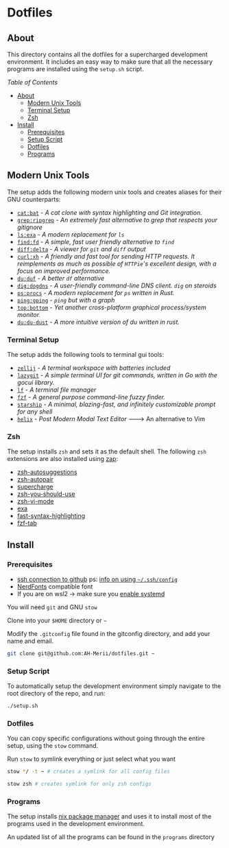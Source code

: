 # Dotfiles
## About
This directory contains all the dotfiles for a supercharged development environment. It includes an easy way to make sure that all the necessary programs are installed using the `setup.sh` script.

*Table of Contents*
- [About](#about)
    - [Modern Unix Tools](#modern-unix-tools)
    - [Terminal Setup](#terminal-setup)
    - [Zsh](#zsh)
- [Install](#install)
    - [Prerequisites](#prerequisites)
    - [Setup Script](#setup-script)
    - [Dotfiles](#dotfiles)
    - [Programs](#programs)

## Modern Unix Tools
The setup adds the following modern unix tools and creates aliases for their GNU counterparts:
* [`cat:bat`](https://github.com/sharkdp/bat) - *A cat clone with syntax highlighting and Git integration.*
* [`grep:ripgrep`](https://github.com/BurntSushi/ripgrep) - *An extremely fast alternative to grep that respects your gitignore*
* [`ls:exa`](https://github.com/ogham/exa) - *A modern replacement for `ls`*
* [`find:fd`](https://github.com/sharkdp/fd) - *A simple, fast user friendly alternative to `find`*
* [`diff:delta`](https://github.com/dandavison/delta) - *A viewer for `git` and `diff` output*
* [`curl:xh`](https://github.com/ducaale/xh) - *A friendly and fast tool for sending HTTP requests. It reimplements as much as possible of `HTTPie`'s excellent design, with a focus on improved performance.*
* [`du:duf`](https://github.com/muesli/duf) - *A better `df` alternative*
* [`dig:dogdns`](https://github.com/ogham/dog) - *A user-friendly command-line DNS client. `dig` on steroids*
* [`ps:procs`](https://github.com/dalance/procs) - *A modern replacement for `ps` written in Rust.*
* [`ping:gping`](https://github.com/orf/gping) - *`ping` but with a graph*
* [`top:bottom`](https://github.com/ClementTsang/bottom) - *Yet another cross-platform graphical process/system monitor.*
* [`du:du-dust`](https://github.com/bootandy/dust) - *A more intuitive version of du written in rust.*

### Terminal Setup
The setup adds the following tools to terminal gui tools:
* [`zellij`](https://github.com/zellij-org/zellij) - *A terminal workspace with batteries included*
* [`lazygit`](https://github.com/jesseduffield/lazygit) - *A simple terminal UI for git commands, written in Go with the gocui library.*
* [`lf`](https://github.com/gokcehan/lf) - *A terminal file manager*
* [`fzf`](https://github.com/junegunn/fzf) - *A general purpose command-line fuzzy finder.*
* [`starship`](https://github.com/starship/starship) - *A minimal, blazing-fast, and infinitely customizable prompt for any shell*
* [`helix`](https://helix-editor.com/) - *Post Modern Modal Text Editor* ---> An alternative to Vim
 
### Zsh
The setup installs `zsh` and sets it as the default shell. The following `zsh` extensions are also installed using [zap](https://github.com/zap-zsh/zap):
* [zsh-autosuggestions](https://github.com/zsh-users/zsh-autosuggestions)
* [zsh-autopair](https://github.com/hlissner/zsh-autopair)
* [supercharge](https://github.com/zap-zsh/supercharge)
* [zsh-you-should-use](https://github.com/MichaelAquilina/zsh-you-should-use)
* [zsh-vi-mode](https://github.com/jeffreytse/zsh-vi-mode)
* [exa](https://github.com/zap-zsh/exa)
* [fast-syntax-highlighting](https://github.com/zdharma-continuum/fast-syntax-highlighting)
* [fzf-tab](https://github.com/Aloxaf/fzf-tab)

## Install
### Prerequisites
* [ssh connection to github](https://docs.github.com/en/authentication/connecting-to-github-with-ssh) ps: [info on using `~/.ssh/config`](https://www.freecodecamp.org/news/how-to-manage-multiple-ssh-keys/) 
* [NerdFonts](https://www.nerdfonts.com/font-downloads) compatible font
* If you are on wsl2 -> make sure you [enable systemd](https://devblogs.microsoft.com/commandline/systemd-support-is-now-available-in-wsl/)


You will need `git` and GNU `stow`

Clone into your `$HOME` directory or `~`

Modify the `.gitconfig` file found in the gitconfig directory, and add your name and email.

```bash
git clone git@github.com:AH-Merii/dotfiles.git ~
```

### Setup Script
To automatically setup the development environment simply navigate to the root directory of the repo, and run: 
```bash
./setup.sh
```

### Dotfiles
You can copy specific configurations without going through the entire setup, using the `stow` command. 

Run `stow` to symlink everything or just select what you want

```bash
stow */ -t ~ # creates a symlink for all config files
```

```bash
stow zsh # creates symlink for only zsh configs
```

### Programs
The setup installs [nix package manager](https://nixos.org/) and uses it to install most of the programs used in the development environment. 

An updated list of all the programs can be found in the `programs` directory
